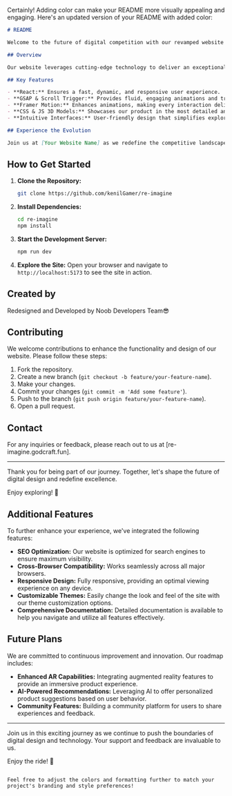 Certainly! Adding color can make your README more visually appealing and engaging. Here's an updated version of your README with added color:

```markdown
# README

Welcome to the future of digital competition with our revamped website for "Nothing Phone(1)"! 🚀

## Overview

Our website leverages cutting-edge technology to deliver an exceptional user experience. Built with React, it offers unparalleled functionality and performance. GSAP, Scroll Trigger, and Framer Motion bring mesmerizing animations and seamless transitions to life, while CSS and JavaScript power stunningly realistic 3D models. Dive into a world where innovation meets elegance as you explore intuitive interfaces and uncover cutting-edge product features.

## Key Features

- **React:** Ensures a fast, dynamic, and responsive user experience.
- **GSAP & Scroll Trigger:** Provides fluid, engaging animations and transitions.
- **Framer Motion:** Enhances animations, making every interaction delightful.
- **CSS & JS 3D Models:** Showcases our product in the most detailed and realistic manner.
- **Intuitive Interfaces:** User-friendly design that simplifies exploring product features.

## Experience the Evolution

Join us at [Your Website Name] as we redefine the competitive landscape, setting new standards with every click and scroll. Experience the evolution of digital design firsthand, where every detail sparks creativity and excellence. ✨
```
## How to Get Started

1. **Clone the Repository:**
   ```bash
   git clone https://github.com/kenilGamer/re-imagine
   ```

2. **Install Dependencies:**
   ```bash
   cd re-imagine
   npm install
   ```

3. **Start the Development Server:**
   ```bash
   npm run dev
   ```

4. **Explore the Site:**
   Open your browser and navigate to `http://localhost:5173` to see the site in action.

## Created by
Redesigned and Developed by Noob Developers Team😎
## Contributing

We welcome contributions to enhance the functionality and design of our website. Please follow these steps:

1. Fork the repository.
2. Create a new branch (`git checkout -b feature/your-feature-name`).
3. Make your changes.
4. Commit your changes (`git commit -m 'Add some feature'`).
5. Push to the branch (`git push origin feature/your-feature-name`).
6. Open a pull request.

## Contact

For any inquiries or feedback, please reach out to us at [re-imagine.godcraft.fun].

---

Thank you for being part of our journey. Together, let's shape the future of digital design and redefine excellence.

Enjoy exploring! 🎉

## Additional Features

To further enhance your experience, we've integrated the following features:

- **SEO Optimization:** Our website is optimized for search engines to ensure maximum visibility.
- **Cross-Browser Compatibility:** Works seamlessly across all major browsers.
- **Responsive Design:** Fully responsive, providing an optimal viewing experience on any device.
- **Customizable Themes:** Easily change the look and feel of the site with our theme customization options.
- **Comprehensive Documentation:** Detailed documentation is available to help you navigate and utilize all features effectively.

## Future Plans

We are committed to continuous improvement and innovation. Our roadmap includes:

- **Enhanced AR Capabilities:** Integrating augmented reality features to provide an immersive product experience.
- **AI-Powered Recommendations:** Leveraging AI to offer personalized product suggestions based on user behavior.
- **Community Features:** Building a community platform for users to share experiences and feedback.

---

Join us in this exciting journey as we continue to push the boundaries of digital design and technology. Your support and feedback are invaluable to us.

Enjoy the ride! 🚀
```

Feel free to adjust the colors and formatting further to match your project's branding and style preferences!
